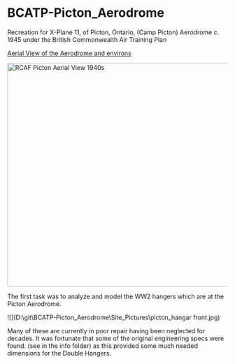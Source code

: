 # BCATP-Picton_Aerodrome
Recreation for X-Plane 11, of Picton, Ontario, (Camp Picton) Aerodrome c. 1945 under the British Commonwealth Air Training Plan

[Aerial View of the Aerodrome and environs](https://en.wikipedia.org/wiki/CFB_Picton)

<a title="unknown.   Canada.   Department of National Defence., Public domain, via Wikimedia Commons" href="https://commons.wikimedia.org/wiki/File:RCAF_Picton_Aerial_View_1940s.jpg"><img width="512" alt="RCAF Picton Aerial View 1940s" src="https://upload.wikimedia.org/wikipedia/commons/thumb/8/88/RCAF_Picton_Aerial_View_1940s.jpg/512px-RCAF_Picton_Aerial_View_1940s.jpg"></a>

The first task was to analyze and model the WW2 hangers which are at the Picton Aerodrome.

![](D:\git\BCATP-Picton_Aerodrome\Site_Pictures\picton_hangar front.jpg)



Many of these are currently in poor repair having been neglected for decades. It was fortunate that some of the original engineering specs were found. (see in the info folder) as this provided some much needed dimensions for the Double Hangers.
